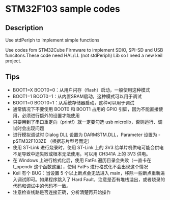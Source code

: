 # STM32F103 sample codes

## Description

Use stdPeriph to implement simple functions

Use codes fom STM32Cube Firmware to implement SDIO, SPI-SD and USB funcitons.These code need HAL/LL (not stdPeriph) Lib so I need a new keil project.

## Tips

- BOOT1=X BOOT0=0：从用户闪存（flash）启动，一般使用这种模式
- BOOT1=1 BOOT0=1：从内置SRAM启动，这种模式可以用于调试
- BOOT1=0 BOOT0=1：从系统存储器启动，这种可以用于调试
- 通常情况下不要使用 BOOT0 和 BOOT1 占用的 GPIO 引脚，因为不能直接使用，必须进行额外的设置才能使用
- 只要用到了串口重定向（printf）就一定要勾选 usb microlib，否则运行、调试时会出现问题
- 进行模拟调试时 Dialog DLL 设置为 DARMSTM.DLL，Parameter 设置为 -pSTM32F103ZE （根据芯片型号而定）
- 使用 ST-Link 进行烧录时，使用 ST-Link 上的 3V3 给单片机供电可能会供电不足导致中途失败或根本无法使用。可以用 CH341A 上的 3V3 供电。
- 在 Windows 上进行格式化后，使用 FatFs 遍历目录会失败（一直卡在 f_opendir 这个函数这里），使用 FatFs 进行格式化不会出现这个情况
- Keil 有个 BUG：当设置 5 个以上断点会无法进入 main，移除一些断点重新进入调试即可。如果程序跳入了 Hard Fault，注意是否有堆栈溢出，或者烧录的代码和调试中的代码不一致。
- 注意检查线路是否连接正确，分析清楚再开始操作